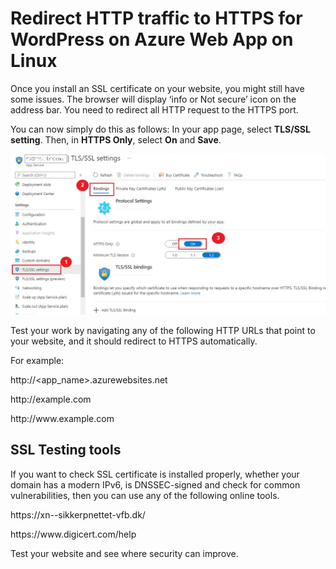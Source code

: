 
Redirect HTTP traffic to HTTPS for WordPress on Azure Web App on Linux
===
Once you install an SSL certificate on your website, you might still have some issues. The browser will display ‘info or Not secure’ icon on the address bar. You need to redirect all HTTP request to the HTTPS port.

You can now simply do this as follows: In your app page, select **TLS/SSL setting**. Then, in **HTTPS Only**, select **On** and **Save**.

 ![Image](/Redirect-HTTP-to-HTTPS-for-WordPress-on-Azure/media/Redirect_HTTP_traffic_to_HTTPS.jpg "icon")
 
 Test your work by navigating any of the following HTTP URLs that point to your website, and it should redirect to HTTPS automatically.
 
For example:

http://<app_name>.azurewebsites.net

http://<span></span>example.com

http://<span></span>www<span></span>.example.com
 
 
 
SSL Testing tools
--
If you want to check SSL certificate is installed properly, whether your domain has a modern IPv6, is DNSSEC-signed and check for common vulnerabilities, then you can use any of the following online tools.


https://<span>xn--</span>sikkerpnettet-vfb.dk/

https://<span>www</span>.digicert.com/help


Test your website and see where security can improve.
